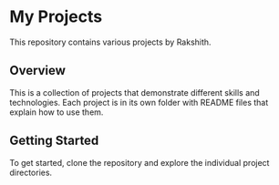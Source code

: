 # My Projects

This repository contains various projects by Rakshith.

## Overview

This is a collection of projects that demonstrate different skills and technologies. Each project is in its own folder with README files that explain how to use them.

## Getting Started

To get started, clone the repository and explore the individual project directories.